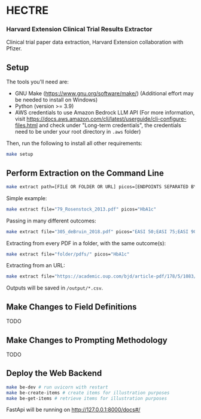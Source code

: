 # HECTRE
### Harvard Extension Clinical Trial Results Extractor
Clinical trial paper data extraction, Harvard Extension collaboration with Pfizer.

## Setup
The tools you'll need are:
- GNU Make (https://www.gnu.org/software/make/) (Additional effort may be needed to install on Windows)
- Python (version >= 3.9)
- AWS credentials to use Amazon Bedrock LLM API (For more information, visit https://docs.aws.amazon.com/cli/latest/userguide/cli-configure-files.html and check under "Long-term credentials", the credentials need to be under your root directory in `.aws` folder)

Then, run the following to install all other requirements:
```bash
make setup
```

## Perform Extraction on the Command Line
```bash
make extract path=[FILE OR FOLDER OR URL] picos=[ENDPOINTS SEPARATED BY SEMICOLON]
```

Simple example:
```bash
make extract file="79_Rosenstock_2013.pdf" picos="HbA1c"
```

Passing in many different outcomes:
```bash
make extract file="305_deBruin_2018.pdf" picos="EASI 50;EASI 75;EASI 90;EASI;SCORAD"
```

Extracting from every PDF in a folder, with the same outcome(s):
```bash
make extract file="folder/pdfs/" picos="HbA1c"
```

Extracting from an URL:
```bash
make extract file="https://academic.oup.com/bjd/article-pdf/178/5/1083/47956799/bjd1083.pdf" picos="EASI 75"
```

Outputs will be saved in `/output/*.csv`.

## Make Changes to Field Definitions
TODO

## Make Changes to Prompting Methodology
TODO

## Deploy the Web Backend
```bash
make be-dev # run uvicorn with restart
make be-create-items # create items for illustration purposes
make be-get-items # retrieve items for illustration purposes
```

FastApi will be running on http://127.0.0.1:8000/docs#/


